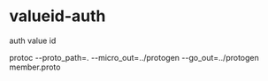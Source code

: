 # valueid-auth
auth value id


protoc --proto_path=. --micro_out=../protogen --go_out=../protogen member.proto
